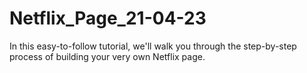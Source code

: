 # Netflix_Page_21-04-23
In this easy-to-follow tutorial, we'll walk you through the step-by-step process of building your very own Netflix page.
